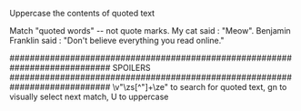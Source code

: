 Uppercase the contents of quoted text

Match "quoted words" -- not quote marks.
My cat said : "Meow".
Benjamin Franklin said : "Don't believe everything you read online."

















############################################################################
SPOILERS
############################################################################
\v"\zs[^"]+\ze" to search for quoted text,
gn to visually select next match,
U to uppercase
